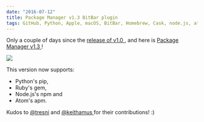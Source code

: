```yaml
---
date: "2016-07-12"
title: Package Manager v1.3 BitBar plugin
tags: GitHub, Python, Apple, macOS, BitBar, Homebrew, Cask, node.js, atom, apm, npm, ruby, gem, pip
---
```


Only a couple of days since the [release of v1.0
](https://kevin.deldycke.com/2016/07/package-manager-plugin-bitbar/), and here
is [Package Manager v1.3
](https://getbitbar.com/plugins/Dev/MetaPackageManager/meta_package_manager.7h.py)!

![](/uploads/2016/package_manager_v13_screenshot.png)

This version now supports:

  * Python's pip,
  * Ruby's gem,
  * Node.js's npm and
  * Atom's apm.

Kudos to [@tresni](https://github.com/tresni) and [@keithamus
](https://github.com/keithamus) for their contributions! :)
